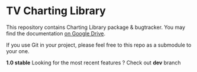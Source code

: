 TV Charting Library
================

This repository contains Charting Library package & bugtracker. You may find the documentation [on Google Drive](https://docs.google.com/document/d/1rAigRhQUSLgLCzUAiVBJGAB7uchb-PzFVe0Bl8WTtF0/edit).

If you use Git in your project, please feel free to this repo as a submodule to your one.

**1.0 stable** Looking for the most recent features ? Check out **dev** branch
